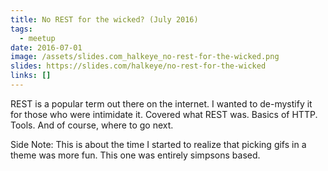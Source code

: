```yaml
---
title: No REST for the wicked? (July 2016)
tags:
  - meetup
date: 2016-07-01
image: /assets/slides.com_halkeye_no-rest-for-the-wicked.png
slides: https://slides.com/halkeye/no-rest-for-the-wicked
links: []
---
```


REST is a popular term out there on the internet. I wanted to de-mystify it for those who were intimidate it. Covered what REST was.
Basics of HTTP. Tools. And of course, where to go next.

Side Note: This is about the time I started to realize that picking gifs in a theme was more fun. This one was entirely simpsons based.
